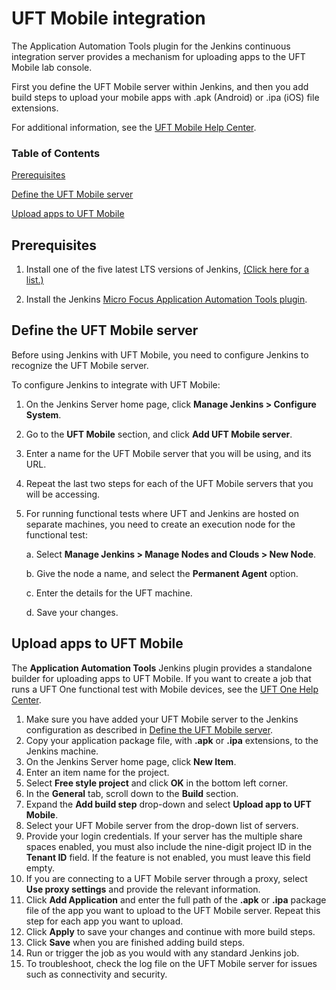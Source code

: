 # UFT Mobile integration

The Application Automation Tools plugin for the Jenkins continuous integration server provides a mechanism for uploading apps to the UFT Mobile lab console.

First you define the UFT Mobile server within Jenkins, and then you add build steps to upload your mobile apps with .apk (Android) or .ipa (iOS) file extensions.

For additional information, see the [UFT Mobile Help Center](https://admhelp.microfocus.com/uftmobile/en/).

### Table of Contents

[Prerequisites](#prerequisites)

[Define the UFT Mobile server](#define-the-uft-mobile-server)

[Upload apps to UFT Mobile](#upload-apps-to-uft-mobile)



## Prerequisites

1.  Install one of the five latest LTS versions of Jenkins, [(Click here for a list.)](https://jenkins.io/changelog-stable/)

2.  Install the Jenkins [Micro Focus Application Automation Tools plugin](https://plugins.jenkins.io/hp-application-automation-tools-plugin).



## Define the UFT Mobile server 

Before using Jenkins with UFT Mobile, you need to configure Jenkins to recognize the UFT Mobile server.

To configure Jenkins to integrate with UFT Mobile:

1. On the Jenkins Server home page, click **Manage Jenkins > Configure System**.

2. Go to the **UFT Mobile** section, and click **Add UFT Mobile server**.

3. Enter a name for the UFT Mobile server that you will be using, and its URL.

4. Repeat the last two steps for each of the UFT Mobile servers that you will be accessing.

5. For running functional tests where UFT and Jenkins are hosted on separate machines, you need to create an execution node for the functional test:

   a. Select **Manage Jenkins > Manage Nodes and Clouds > New Node**.

   b. Give the node a name, and select the **Permanent Agent** option.

   c. Enter the details for the UFT machine.

   d. Save your changes.

      

## Upload apps to UFT Mobile 

The **Application Automation Tools** Jenkins plugin provides a standalone builder for uploading apps to UFT Mobile. If you want to create a job that runs a UFT One functional test with Mobile devices, see the [UFT One Help Center](https://admhelp.microfocus.com/uft/en/latest/UFT_Help/Content/MC/mobile_on_UFT_Jenkins_integ.htm).

1. Make sure you have added your UFT Mobile server to the Jenkins configuration as described in [Define the UFT Mobile server](#define-the-uft-mobile-server).
2. Copy your application package file, with **.apk** or **.ipa** extensions, to the Jenkins machine.
3. On the Jenkins Server home page, click **New Item**.
4. Enter an item name for the project.
5. Select **Free style project** and click **OK** in the bottom left corner.
6. In the **General** tab, scroll down to the **Build** section.
7. Expand the **Add build step** drop-down and select **Upload app to UFT Mobile**.
8. Select your UFT Mobile server from the drop-down list of servers.
9. Provide your login credentials. If your server has the multiple share spaces enabled, you must also include the nine-digit project ID in the **Tenant ID** field. If the feature is not enabled, you must leave this field empty.
10. If you are connecting to a UFT Mobile server through a proxy, select **Use proxy settings** and provide the relevant information.
11. Click **Add Application** and enter the full path of the **.apk** or **.ipa** package file of the app you want to upload to the UFT Mobile server. Repeat this step for each app you want to upload.
12. Click **Apply** to save your changes and continue with more build steps.
13. Click **Save** when you are finished adding build steps.
14. Run or trigger the job as you would with any standard Jenkins job.
15. To troubleshoot, check the log file on the UFT Mobile server for issues such as connectivity and security.
